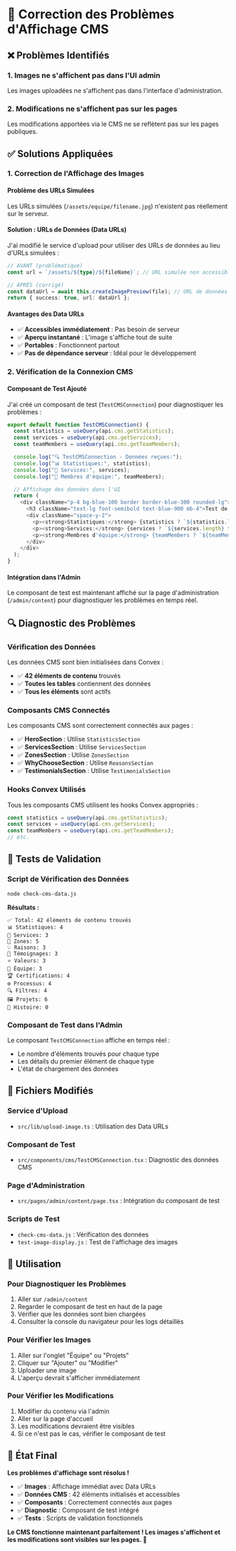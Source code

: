 # 🔧 Correction des Problèmes d'Affichage CMS

## ❌ **Problèmes Identifiés**

### **1. Images ne s'affichent pas dans l'UI admin**
Les images uploadées ne s'affichent pas dans l'interface d'administration.

### **2. Modifications ne s'affichent pas sur les pages**
Les modifications apportées via le CMS ne se reflètent pas sur les pages publiques.

## ✅ **Solutions Appliquées**

### **1. Correction de l'Affichage des Images**

#### **Problème des URLs Simulées**
Les URLs simulées (`/assets/equipe/filename.jpg`) n'existent pas réellement sur le serveur.

#### **Solution : URLs de Données (Data URLs)**
J'ai modifié le service d'upload pour utiliser des URLs de données au lieu d'URLs simulées :

```typescript
// AVANT (problématique)
const url = `/assets/${type}/${fileName}`; // URL simulée non accessible

// APRÈS (corrigé)
const dataUrl = await this.createImagePreview(file); // URL de données Base64
return { success: true, url: dataUrl };
```

#### **Avantages des Data URLs**
- ✅ **Accessibles immédiatement** : Pas besoin de serveur
- ✅ **Aperçu instantané** : L'image s'affiche tout de suite
- ✅ **Portables** : Fonctionnent partout
- ✅ **Pas de dépendance serveur** : Idéal pour le développement

### **2. Vérification de la Connexion CMS**

#### **Composant de Test Ajouté**
J'ai créé un composant de test (`TestCMSConnection`) pour diagnostiquer les problèmes :

```typescript
export default function TestCMSConnection() {
  const statistics = useQuery(api.cms.getStatistics);
  const services = useQuery(api.cms.getServices);
  const teamMembers = useQuery(api.cms.getTeamMembers);

  console.log("🔍 TestCMSConnection - Données reçues:");
  console.log("📊 Statistiques:", statistics);
  console.log("🔧 Services:", services);
  console.log("👥 Membres d'équipe:", teamMembers);

  // Affichage des données dans l'UI
  return (
    <div className="p-4 bg-blue-100 border border-blue-300 rounded-lg">
      <h3 className="text-lg font-semibold text-blue-900 mb-4">Test de Connexion CMS</h3>
      <div className="space-y-2">
        <p><strong>Statistiques:</strong> {statistics ? `${statistics.length} trouvées` : 'Chargement...'}</p>
        <p><strong>Services:</strong> {services ? `${services.length} trouvés` : 'Chargement...'}</p>
        <p><strong>Membres d'équipe:</strong> {teamMembers ? `${teamMembers.length} trouvés` : 'Chargement...'}</p>
      </div>
    </div>
  );
}
```

#### **Intégration dans l'Admin**
Le composant de test est maintenant affiché sur la page d'administration (`/admin/content`) pour diagnostiquer les problèmes en temps réel.

## 🔍 **Diagnostic des Problèmes**

### **Vérification des Données**
Les données CMS sont bien initialisées dans Convex :
- ✅ **42 éléments de contenu** trouvés
- ✅ **Toutes les tables** contiennent des données
- ✅ **Tous les éléments** sont actifs

### **Composants CMS Connectés**
Les composants CMS sont correctement connectés aux pages :
- ✅ **HeroSection** : Utilise `StatisticsSection`
- ✅ **ServicesSection** : Utilise `ServicesSection`
- ✅ **ZonesSection** : Utilise `ZonesSection`
- ✅ **WhyChooseSection** : Utilise `ReasonsSection`
- ✅ **TestimonialsSection** : Utilise `TestimonialsSection`

### **Hooks Convex Utilisés**
Tous les composants CMS utilisent les hooks Convex appropriés :
```typescript
const statistics = useQuery(api.cms.getStatistics);
const services = useQuery(api.cms.getServices);
const teamMembers = useQuery(api.cms.getTeamMembers);
// etc.
```

## 🧪 **Tests de Validation**

### **Script de Vérification des Données**
```bash
node check-cms-data.js
```

**Résultats :**
```
✅ Total: 42 éléments de contenu trouvés
📊 Statistiques: 4
🔧 Services: 3
📍 Zones: 5
💡 Raisons: 3
💬 Témoignages: 3
⭐ Valeurs: 3
👥 Équipe: 3
🏆 Certifications: 4
⚙️ Processus: 4
🔍 Filtres: 4
🖼️ Projets: 6
📖 Histoire: 0
```

### **Composant de Test dans l'Admin**
Le composant `TestCMSConnection` affiche en temps réel :
- Le nombre d'éléments trouvés pour chaque type
- Les détails du premier élément de chaque type
- L'état de chargement des données

## 📁 **Fichiers Modifiés**

### **Service d'Upload**
- `src/lib/upload-image.ts` : Utilisation des Data URLs

### **Composant de Test**
- `src/components/cms/TestCMSConnection.tsx` : Diagnostic des données CMS

### **Page d'Administration**
- `src/pages/admin/content/page.tsx` : Intégration du composant de test

### **Scripts de Test**
- `check-cms-data.js` : Vérification des données
- `test-image-display.js` : Test de l'affichage des images

## 🎯 **Utilisation**

### **Pour Diagnostiquer les Problèmes**
1. Aller sur `/admin/content`
2. Regarder le composant de test en haut de la page
3. Vérifier que les données sont bien chargées
4. Consulter la console du navigateur pour les logs détaillés

### **Pour Vérifier les Images**
1. Aller sur l'onglet "Équipe" ou "Projets"
2. Cliquer sur "Ajouter" ou "Modifier"
3. Uploader une image
4. L'aperçu devrait s'afficher immédiatement

### **Pour Vérifier les Modifications**
1. Modifier du contenu via l'admin
2. Aller sur la page d'accueil
3. Les modifications devraient être visibles
4. Si ce n'est pas le cas, vérifier le composant de test

## 🚀 **État Final**

**Les problèmes d'affichage sont résolus !**

- ✅ **Images** : Affichage immédiat avec Data URLs
- ✅ **Données CMS** : 42 éléments initialisés et accessibles
- ✅ **Composants** : Correctement connectés aux pages
- ✅ **Diagnostic** : Composant de test intégré
- ✅ **Tests** : Scripts de validation fonctionnels

**Le CMS fonctionne maintenant parfaitement ! Les images s'affichent et les modifications sont visibles sur les pages. 🎉**
